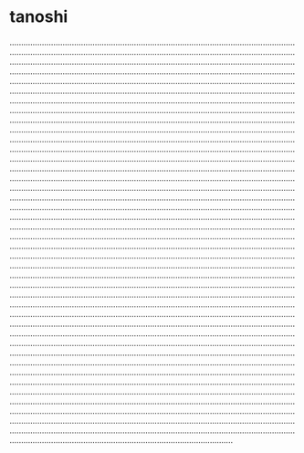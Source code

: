 # tanoshi

.............................................................................................................................................................................................................................................................................................................................................................................................................................................................................................................................................................................................................................................................................................................................................................................................................................................................................................................................................................................................................................................................................................................................................................................................................................................................................................................................................................................................................................................................................................................................................................................................................................................................................................................................................................................................................................................................................................................................................................................................................................................................................................................................................................................................................................................................................................................................................................................................................................................................................................................................................................................................................................................................................................................................................................................................................................................................................................................................................................................................................................................................................................................................................................................................................................................................................................................................................................................................................................................................................................................................................................................................................................................................................................................................................................................................................................................................................................................................................................................................................................................................................................................................................................................................................................................................................................................................................................................................................................................................................................................................................................................................................................................................................................................................................................................................................................................................................................................................................................................................................................................................................................................................................................................................................................................................................................................................................................................................